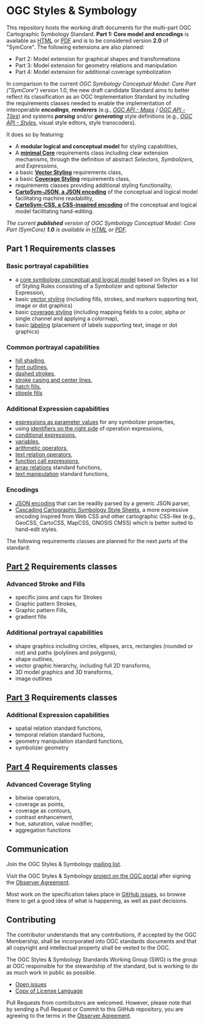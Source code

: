 # OGC Styles & Symbology

This repository hosts the working draft documents for the multi-part OGC Cartographic Symbology Standard. **Part 1: Core model and encodings** is available as [HTML](https://docs.ogc.org/DRAFTS/18-067r4.html) or [PDF](https://docs.ogc.org/DRAFTS/18-067r4.pdf) and is to be considered version **2.0** of "SymCore".
The following extensions are also planned:

- Part 2: Model extension for graphical shapes and transformations
- Part 3: Model extension for geometry relations and manipulation
- Part 4: Model extension for additional coverage symbolization

In comparison to the current _OGC Symbology Conceptual Model: Core Part ("SymCore")_ version 1.0, the new draft candidate Standard aims to better reflect its classification as an OGC Implementation Standard by including the requirements classes needed to enable the implementation of interoperable ***encodings***, ***renderers*** (e.g., [_OGC API - Maps_](https://github.com/opengeospatial/ogcapi-maps/) / [_OGC API - Tiles_](https://github.com/opengeospatial/ogcapi-tiles)) and systems ***parsing*** and/or ***generating*** style definitions (e.g., [_OGC API - Styles_](https://github.com/opengeospatial/ogcapi-styles/), visual style editors, style transcoders).

It does so by featuring:
- A **modular logical and conceptual model** for styling capabilities,
- A [**minimal Core**](https://docs.ogc.org/DRAFTS/18-067r4.html#toc20) requirements class including clear extension mechanisms, through the definition of abstract _Selectors_, _Symbolizers_, and _Expressions_,
- a basic [**Vector Styling**](https://docs.ogc.org/DRAFTS/18-067r4.html#toc23) requirements class,
- a basic [**Coverage Styling**](https://docs.ogc.org/DRAFTS/18-067r4.html#toc26) requirements class,
- requirements classes providing additional styling functionality,
- [**CartoSym-JSON, a JSON encoding**](https://docs.ogc.org/DRAFTS/18-067r4.html) of the conceptual and logical model facilitating machine readability,
- [**CartoSym-CSS, a CSS-inspired encoding**](https://docs.ogc.org/DRAFTS/18-067r4.html) of the conceptual and logical model facilitating hand-editing.

_The current **published** version of OGC Symbology Conceptual Model: Core Part (SymCore) **1.0** is available in [HTML](https://docs.ogc.org/is/18-067r3/18-067r3.html) or [PDF](https://docs.ogc.org/is/18-067r3/18-067r3.pdf)._

## Part 1 Requirements classes

### Basic portrayal capabilities
- a [core symbology conceptual and logical model](https://docs.ogc.org/DRAFTS/18-067r4.html#toc20) based on Styles as a list of Styling Rules consisting of a Symbolizer and optional Selector Expression,
- basic [vector styling](https://docs.ogc.org/DRAFTS/18-067r4.html#toc23) (including fills, strokes, and markers supporting text, image or dot graphics)
- basic [coverage styling](https://docs.ogc.org/DRAFTS/18-067r4.html#toc26) (including mapping fields to a color, alpha or single channel and applying a colormap),
- basic [labeling](https://docs.ogc.org/DRAFTS/18-067r4.html) (placement of labels supporting text, image or dot graphics)

### Common portrayal capabilities

- [hill shading](https://docs.ogc.org/DRAFTS/18-067r4.html),
- [font outlines](https://docs.ogc.org/DRAFTS/18-067r4.html),
- [dashed strokes](https://docs.ogc.org/DRAFTS/18-067r4.html),
- [stroke casing and center lines](https://docs.ogc.org/DRAFTS/18-067r4.html),
- [hatch fills](https://docs.ogc.org/DRAFTS/18-067r4.html),
- [stipple fills](https://docs.ogc.org/DRAFTS/18-067r4.html)

### Additional Expression capabilities

- [expressions as parameter values](https://docs.ogc.org/DRAFTS/18-067r4.html) for any symbolizer properties,
- using [identifiers on the right side](https://docs.ogc.org/DRAFTS/18-067r4.html) of operation expressions,
- [conditional expressions](https://docs.ogc.org/DRAFTS/18-067r4.html),
- [variables](https://docs.ogc.org/DRAFTS/18-067r4.html),
- [arithmetic operators](https://docs.ogc.org/DRAFTS/18-067r4.html),
- [text relation operators](https://docs.ogc.org/DRAFTS/18-067r4.html),
- [function call expressions](https://docs.ogc.org/DRAFTS/18-067r4.html),
- [array relations](https://docs.ogc.org/DRAFTS/18-067r4.html) standard functions,
- [text manipulation](https://docs.ogc.org/DRAFTS/18-067r4.html) standard functions,

### Encodings

- [JSON encoding](https://docs.ogc.org/DRAFTS/18-067r4.html) that can be readily parsed by a generic JSON parser,
- [Cascading Cartographic Symbology Style Sheets](https://docs.ogc.org/DRAFTS/18-067r4.html), a more expressive encoding inspired from Web CSS and other cartographic CSS-like (e.g., GeoCSS, CartoCSS, MapCSS, GNOSIS CMSS) which is better suited to hand-edit styles.

The following requirements classes are planned for the next parts of the standard:

## [Part 2](https://github.com/opengeospatial/styles-and-symbology/tree/main/2-shapes) Requirements classes

### Advanced Stroke and Fills

- specific joins and caps for Strokes
- Graphic pattern Strokes,
- Graphic pattern Fills,
- gradient fills

### Additional portrayal capabilities

- shape graphics including circles, ellipses, arcs, rectangles (rounded or not) and paths (polylines and polygons),
- shape outlines,
- vector graphic hierarchy, including full 2D transforms,
- 3D model graphics and 3D transforms,
- image outlines

## [Part 3](https://github.com/opengeospatial/styles-and-symbology/tree/main/3-geometry) Requirements classes

### Additional Expression capabilities

- spatial relation standard functions,
- temporal relation standard fuctions,
- geometry manipulation standard functions,
- symbolizer geometry

## [Part 4](https://github.com/opengeospatial/styles-and-symbology/tree/main/4-coverageplus) Requirements classes

### Advanced Coverage Styling

- bitwise operators,
- coverage as points,
- coverage as contours,
- contrast enhancement,
- hue, saturation, value modifier,
- aggregation functions

## Communication

Join the OGC Styles & Symbology [mailing list](https://lists.ogc.org/mailman/listinfo/styles-se.swg).

Visit the OGC Styles & Symbology [project on the OGC portal](https://portal.ogc.org/files/?artifact_id=37164) after signing the [Observer Agreement](https://portal.ogc.org/files/?artifact_id=92169).

Most work on the specification takes place in [GitHub issues](https://github.com/opengeospatial/styles-and-symbology/issues),
so browse there to get a good idea of what is happening, as well as past decisions.

## Contributing

The contributor understands that any contributions, if accepted by the OGC Membership, shall be incorporated into OGC standards documents and that all copyright and intellectual property shall be vested to the OGC.

The OGC Styles & Symbology Standards Working Group (SWG) is the group at OGC responsible for the stewardship of the standard, but is working to do as much work in public as possible.

* [Open issues](https://github.com/opengeospatial/styles-and-symbology/issues)
* [Copy of License Language](https://raw.githubusercontent.com/opengeospatial/styles-and-symbology/main/LICENSE)

Pull Requests from contributors are welcomed. However, please note that by sending a Pull Request or Commit to this GitHub repository, you are agreeing to the terms in the [Observer Agreement](https://portal.ogc.org/files/?artifact_id=37164).
